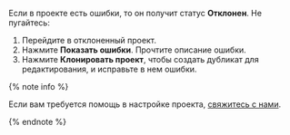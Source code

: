 
Если в проекте есть ошибки, то он получит статус **Отклонен**. Не пугайтесь:

1. Перейдите в отклоненный проект.
1. Нажмите **Показать ошибки**. Прочтите описание ошибки.
1. Нажмите **Клонировать проект**, чтобы создать дубликат для редактирования, и исправьте в нем ошибки.

{% note info %}

Если вам требуется помощь в настройке проекта, [свяжитесь с нами](https://toloka.ai/ru/docs/guide/troubleshooting/support.html#troubleshooting__new_1).

{% endnote %}